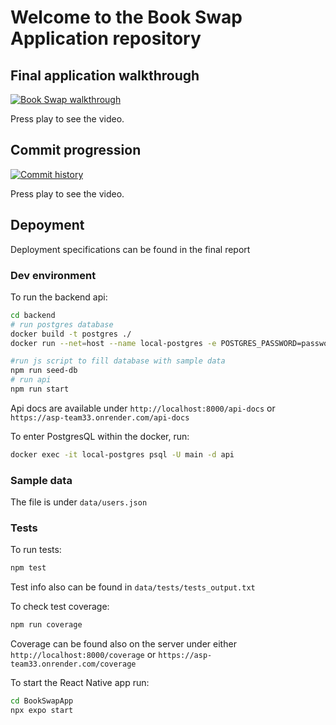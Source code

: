 # Welcome to the Book Swap Application repository

## Final application walkthrough

[![Book Swap walkthrough](https://img.youtube.com/vi/mgGzQRS8a18/hqdefault.jpg)](https://youtu.be/mgGzQRS8a18)


Press play to see the video.


## Commit progression

[![Commit history](https://img.youtube.com/vi/Hg_TXn_e5hs/hqdefault.jpg)](https://youtu.be/Hg_TXn_e5hs)

Press play to see the video.

## Depoyment
Deployment specifications can be found in the final report


### Dev environment
To run the backend api:
```bash
cd backend
# run postgres database
docker build -t postgres ./
docker run --net=host --name local-postgres -e POSTGRES_PASSWORD=password -e POSTGRES_USER=main -d postgres

#run js script to fill database with sample data
npm run seed-db
# run api
npm run start
```

Api docs are available under `http://localhost:8000/api-docs` or `https://asp-team33.onrender.com/api-docs`

To enter PostgresQL within the docker, run:
```bash
docker exec -it local-postgres psql -U main -d api
```

### Sample data
The file is under `data/users.json`


### Tests
To run tests:
```bash
npm test
```
Test info also can be found in `data/tests/tests_output.txt`


To check test coverage:
```bash
npm run coverage
```
Coverage can be found also on the server under either `http://localhost:8000/coverage` or `https://asp-team33.onrender.com/coverage`

To start the React Native app run:
```bash
cd BookSwapApp
npx expo start
```